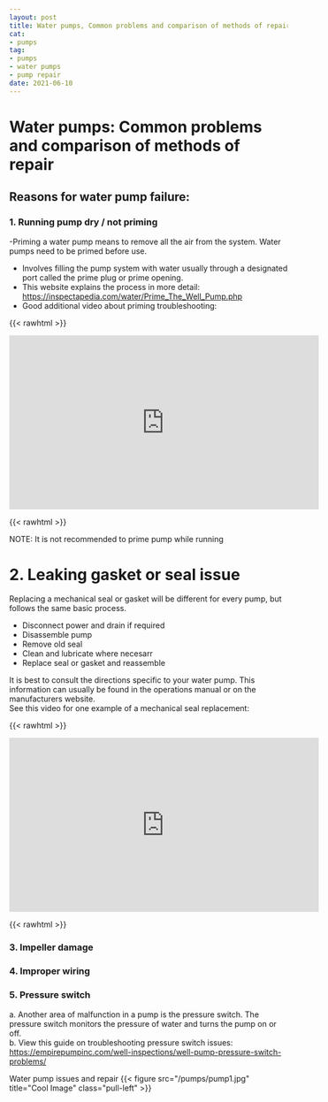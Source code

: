 ```yaml
--- 
layout: post 
title: Water pumps, Common problems and comparison of methods of repair
cat:
- pumps
tag:
- pumps
- water pumps
- pump repair
date: 2021-06-10
--- 
```


# Water pumps: Common problems and comparison of methods of repair

## Reasons for water pump failure:
### 1.  Running pump dry / not priming

 -Priming a water pump means to remove all the air from the system.  Water pumps need to be primed before use.
 - Involves filling the pump system with water usually through a designated port called the prime plug or prime opening.
 - This website explains the process in more detail: https://inspectapedia.com/water/Prime_The_Well_Pump.php
 - Good additional video about priming troubleshooting:

{{< rawhtml >}}

<iframe width="560" height="315" src="https://www.youtube.com/embed/HTijuouVtoo" title="YouTube video player" frameborder="0" allow="accelerometer; autoplay; clipboard-write; encrypted-media; gyroscope; picture-in-picture" allowfullscreen></iframe>

{{< rawhtml >}}

NOTE: It is not recommended to prime pump while running
    
    
   
 # 2.	Leaking gasket or seal issue
Replacing a mechanical seal or gasket will be different for every pump, but follows the same basic process.  

  - Disconnect power and drain if required
  - Disassemble pump 
  - Remove old seal
  - Clean and lubricate where necesarr
  - Replace seal or gasket and reassemble

  It is best to consult the directions specific to your water pump.  This information can usually be found in the operations manual or on the manufacturers website.  
See this video for one example of a mechanical seal replacement:

{{< rawhtml >}}

<iframe width="560" height="315" src="https://www.youtube.com/embed/-fXzTTN0ME0" title="YouTube video player" frameborder="0" allow="accelerometer; autoplay; clipboard-write; encrypted-media; gyroscope; picture-in-picture" allowfullscreen></iframe>

{{< rawhtml >}}
  
 
### 3.	Impeller damage
### 4.	Improper wiring

### 5.  Pressure switch
a.	Another area of malfunction in a pump is the pressure switch.  The pressure switch monitors the pressure of water and turns the pump on or off.  
b.	View this guide on troubleshooting pressure switch issues:
https://empirepumpinc.com/well-inspections/well-pump-pressure-switch-problems/


Water pump issues and repair
{{< figure src="/pumps/pump1.jpg" title="Cool Image" class="pull-left" >}}
